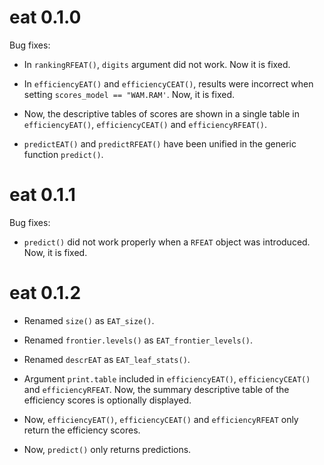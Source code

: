 # eat 0.1.0

Bug fixes:

- In `rankingRFEAT()`, `digits` argument did not work. Now it is fixed.

- In `efficiencyEAT()` and `efficiencyCEAT()`, results were incorrect when setting `scores_model == "WAM.RAM'`. Now, it is fixed. 

- Now, the descriptive tables of scores are shown in a single table in `efficiencyEAT()`, `efficiencyCEAT()` and `efficiencyRFEAT()`. 

- `predictEAT()` and `predictRFEAT()` have been unified in the generic function `predict()`.

# eat 0.1.1

Bug fixes:

- `predict()` did not work properly when a `RFEAT` object was introduced. Now, it is fixed.

# eat 0.1.2

- Renamed `size()` as `EAT_size()`.

- Renamed `frontier.levels()` as `EAT_frontier_levels()`.

- Renamed `descrEAT` as `EAT_leaf_stats()`.

- Argument `print.table` included in `efficiencyEAT()`, `efficiencyCEAT()` and `efficiencyRFEAT`. Now, the summary descriptive table of the efficiency scores is optionally displayed.

- Now, `efficiencyEAT()`, `efficiencyCEAT()` and `efficiencyRFEAT` only return the efficiency scores.

- Now, `predict()` only returns predictions.